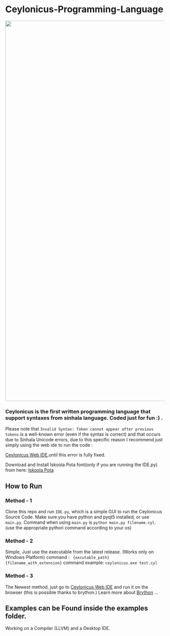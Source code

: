 # Ceylonicus-Programming-Language
<p align="center">
    <img width="1200px" src="https://ceylonicus.vercel.app/css/logo-1200x268.png"><br/>
  </a>
</p>

### Ceylonicus is the first written programming language that support syntaxes from sinhala language. Coded just for fun :) . 


Please note that `Invalid Syntax: Token cannot appear after previous tokens` is a well-known error (even if the syntax is correct) and that occurs due to Sinhala Unicode errors, 
due to this specific reason I recommend just simply using the web ide to run the code : 

[Ceylonicus Web IDE](https://ceylonicus.vercel.app/),until this error is fully fixed. 

Download and Install Iskoola Pota font(only if you are running the IDE.py) from here: 
[Iskoola Pota](https://freefontsdownload.net/free-iskpotab-font-145700.htm)



## How to Run

### Method - 1
Clone this repo and run `IDE.py`, which is a simple GUI to run the Ceylonicus Source Code. Make sure you have python and pyqt5 installed,
or use `main.py`. Command when using `main.py` is `python main.py filename.cyl`. (use the appropriate python command according to your os)

### Method - 2
Simple, Just use the executable from the latest release. (Works only on Windows Platform)
command : ``` {excutable_path} {filename_with_extension}```
command example: ``` ceylonicus.exe test.cyl ```

### Method - 3
The Newest method, just go to [Ceylonicus Web IDE](https://ceylonicus.vercel.app/) and run it on the browser (this is possible thanks to brython.)
Learn more about [Brython](https://brython.info/) ...

## Examples can be Found inside the examples folder.

Working on a Compiler (LLVM) and a Desktop IDE.
